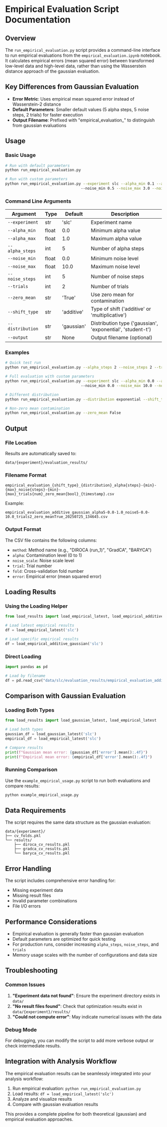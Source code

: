 # Empirical Evaluation Script Documentation

## Overview

The `run_empirical_evaluation.py` script provides a command-line interface to run empirical evaluations from the `empirical_evaluation.ipynb` notebook. It calculates empirical errors (mean squared error) between transformed low-level data and high-level data, rather than using the Wasserstein distance approach of the gaussian evaluation.

## Key Differences from Gaussian Evaluation

- **Error Metric**: Uses empirical mean squared error instead of Wasserstein-2 distance
- **Default Parameters**: Smaller default values (5 alpha steps, 5 noise steps, 2 trials) for faster execution
- **Output Filename**: Prefixed with "empirical_evaluation_" to distinguish from gaussian evaluations

## Usage

### Basic Usage

```bash
# Run with default parameters
python run_empirical_evaluation.py

# Run with custom parameters
python run_empirical_evaluation.py --experiment slc --alpha_min 0.1 --alpha_max 0.9 --alpha_steps 5 
                                  --noise_min 0.5 --noise_max 3.0 --noise_steps 8 --trials 5
```

### Command Line Arguments

| Argument | Type | Default | Description |
|----------|------|---------|-------------|
| `--experiment` | str | 'slc' | Experiment name |
| `--alpha_min` | float | 0.0 | Minimum alpha value |
| `--alpha_max` | float | 1.0 | Maximum alpha value |
| `--alpha_steps` | int | 5 | Number of alpha steps |
| `--noise_min` | float | 0.0 | Minimum noise level |
| `--noise_max` | float | 10.0 | Maximum noise level |
| `--noise_steps` | int | 5 | Number of noise steps |
| `--trials` | int | 2 | Number of trials |
| `--zero_mean` | str | 'True' | Use zero mean for contamination |
| `--shift_type` | str | 'additive' | Type of shift ('additive' or 'multiplicative') |
| `--distribution` | str | 'gaussian' | Distribution type ('gaussian', 'exponential', 'student-t') |
| `--output` | str | None | Output filename (optional) |

### Examples

```bash
# Quick test run
python run_empirical_evaluation.py --alpha_steps 2 --noise_steps 2 --trials 1

# Full evaluation with custom parameters
python run_empirical_evaluation.py --experiment slc --alpha_min 0.0 --alpha_max 1.0 --alpha_steps 10 
                                  --noise_min 0.0 --noise_max 10.0 --noise_steps 20 --trials 10

# Different distribution
python run_empirical_evaluation.py --distribution exponential --shift_type multiplicative

# Non-zero mean contamination
python run_empirical_evaluation.py --zero_mean False
```

## Output

### File Location
Results are automatically saved to:
```
data/{experiment}/evaluation_results/
```

### Filename Format
```
empirical_evaluation_{shift_type}_{distribution}_alpha{steps}-{min}-{max}_noise{steps}-{min}-{max}_trials{num}_zero_mean{bool}_{timestamp}.csv
```

Example:
```
empirical_evaluation_additive_gaussian_alpha5-0.0-1.0_noise5-0.0-10.0_trials2_zero_meanTrue_20250725_134645.csv
```

### Output Format
The CSV file contains the following columns:
- `method`: Method name (e.g., "DIROCA (run_1)", "GradCA", "BARYCA")
- `alpha`: Contamination level (0 to 1)
- `noise_scale`: Noise scale level
- `trial`: Trial number
- `fold`: Cross-validation fold number
- `error`: Empirical error (mean squared error)

## Loading Results

### Using the Loading Helper

```python
from load_results import load_empirical_latest, load_empirical_additive_gaussian

# Load latest empirical results
df = load_empirical_latest('slc')

# Load specific empirical results
df = load_empirical_additive_gaussian('slc')
```

### Direct Loading

```python
import pandas as pd

# Load by filename
df = pd.read_csv("data/slc/evaluation_results/empirical_evaluation_additive_gaussian_alpha5-0.0-1.0_noise5-0.0-10.0_trials2_zero_meanTrue_20250725_134645.csv")
```

## Comparison with Gaussian Evaluation

### Loading Both Types

```python
from load_results import load_gaussian_latest, load_empirical_latest

# Load both types
gaussian_df = load_gaussian_latest('slc')
empirical_df = load_empirical_latest('slc')

# Compare results
print(f"Gaussian mean error: {gaussian_df['error'].mean():.4f}")
print(f"Empirical mean error: {empirical_df['error'].mean():.4f}")
```

### Running Comparison

Use the `example_empirical_usage.py` script to run both evaluations and compare results:

```bash
python example_empirical_usage.py
```

## Data Requirements

The script requires the same data structure as the gaussian evaluation:

```
data/{experiment}/
├── cv_folds.pkl
└── results/
    ├── diroca_cv_results.pkl
    ├── gradca_cv_results.pkl
    └── baryca_cv_results.pkl
```

## Error Handling

The script includes comprehensive error handling for:
- Missing experiment data
- Missing result files
- Invalid parameter combinations
- File I/O errors

## Performance Considerations

- Empirical evaluation is generally faster than gaussian evaluation
- Default parameters are optimized for quick testing
- For production runs, consider increasing `alpha_steps`, `noise_steps`, and `trials`
- Memory usage scales with the number of configurations and data size

## Troubleshooting

### Common Issues

1. **"Experiment data not found"**: Ensure the experiment directory exists in `data/`
2. **"No result files found"**: Check that optimization results exist in `data/{experiment}/results/`
3. **"Could not compute error"**: May indicate numerical issues with the data

### Debug Mode

For debugging, you can modify the script to add more verbose output or check intermediate results.

## Integration with Analysis Workflow

The empirical evaluation results can be seamlessly integrated into your analysis workflow:

1. Run empirical evaluation: `python run_empirical_evaluation.py`
2. Load results: `df = load_empirical_latest('slc')`
3. Analyze and visualize results
4. Compare with gaussian evaluation results

This provides a complete pipeline for both theoretical (gaussian) and empirical evaluation approaches. 